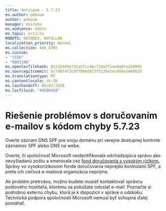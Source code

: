 ```yaml
---
title: Antispam - 5.7.23
ms.author: pebaum
author: pebaum
manager: mnirkhe
ms.audience: Admin
ms.topic: article
ROBOTS: NOINDEX, NOFOLLOW
localization_priority: Normal
ms.collection: Adm_O365
ms.custom:
- "3156"
- "9001196"
ms.openlocfilehash: 8122b409a731a5fcc46c718aff1eeda07e26890b
ms.sourcegitcommit: bc7d6f4f3c9f7060d073f5130e1ec856e248d020
ms.translationtype: MT
ms.contentlocale: sk-SK
ms.lasthandoff: 06/02/2020
ms.locfileid: "44506458"
---
```

# <a name="fix-email-delivery-issues-for-error-code-5723"></a>Riešenie problémov s doručovaním e-mailov s kódom chyby 5.7.23

Overte záznam DNS SPF pre svoju doménu pri verejne dostupnej kontrole záznamov SPF alebo DNS na webe.

Overte, či spoločnosť Microsoft neidentifikovala odchádzajúca správu ako nevyžiadanú poštu a smerovala cez [fond doručovania s vysokým rizikom.](https://docs.microsoft.com/microsoft-365/security/office-365-security/high-risk-delivery-pool-for-outbound-messages) Správy vo vysokorizikovom fonde doručovania neprejdú kontrolami SPF, a preto ich cieľová e-mailová organizácia neprijme.

Ak problém pretrváva, možno budete musieť kontaktovať správcu poštového hostiteľa, ktorému sa pokúšate odoslať e-mail. Poznačte si podrobnú externú chybu, ktorá je k dispozícii v správe o odskoku. Technická podpora spoločnosti Microsoft nemusí byť schopná ďalej pomáhať.
